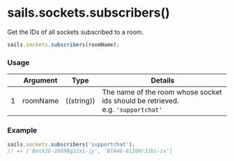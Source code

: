# sails.sockets.subscribers()

Get the IDs of all sockets subscribed to a room.

```javascript
sails.sockets.subscribers(roomName);
```

### Usage

|   |          Argument           | Type                | Details
| - | --------------------------- | ------------------- | -----------
| 1 |        roomName             | ((string))            | The name of the room whose socket ids should be retrieved. <br/> e.g. `'supportchat'`

### Example

```javascript
sails.sockets.subscribers('supportchat');
// => ['BetX2G-2889Bg22xi-jy', 'BTA4G-8126Kr32bi-za']
```

<!--

  Wrote this, then took this out because it's needlessly complex.
  See sails101/low-level-sockets for more like it.
  ~mike

```javascript
// Controller action

getRoomSubscribers: function(req, res) {
  if (!req.isSocket) return res.badRequest();
  if (!req.param('room')) return res.badRequest('No `room` specified- please specify the name of the room whose subscribers you want to look up.');

  var subscribers = sails.sockets.subscribers(room);
  return res.ok(require('util').format(
    'The "%s" room currently has %d subscribers: ',
    req.param('room'),
    subscribers.length,
    subscribers
  ));
}
```
-->



<docmeta name="uniqueID" value="sailssocketssubscribers65666">
<docmeta name="displayName" value="sails.sockets.subscribers()">

